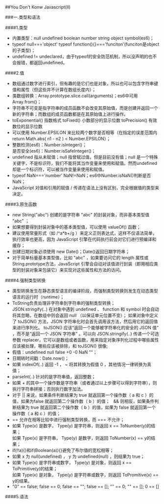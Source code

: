 ##You Don't Konw Javascript(II)  

###一.类型和语法  

####1.类型  

* 内置类型：null undefined boolean number string object symbol(es6)； 
* typeof null==='object'  typeof function(){}==='funciton'(funciton是object的子类型)；
* undefined != undeclared，由于typeof的安全防范机制，所以没声明的也不会报错，都返回undefined。  

####2.值  

* 数组通过数字进行索引，但有趣的是它们也是对象，所以也可以包含字符串键值和属性（但这些并不计算在数组长度内）；
* 类数组转换：Array.prototype.slice.call(arguments)；es6中可用Array.from()；
* 字符串不可变是指字符串的成员函数不会改变其原始值，而是创建并返回一个新的字符串；而数组的成员函数都是在其原始值上进行操作。
* toExponential() 指数格式  toFixed() 小数部分的显示位数  toPrecision() 有效数位的显示位数
* 可以使用 Number.EPSILON 来比较两个数字是否相等（在指定的误差范围内return Math.abs( n1 - n2 ) < Number.EPSILON）； 
* 整数检测(es6)：Number.isInteger()；  
是否安全(es6)：Number.isSafeInteger()；
* undefined 指从未赋值；null 指曾赋过值，但是目前没有值；null 是一个特殊关键字，不是标识符，我们不能将其当作变量来使用和赋值。然而undefined 却是一个标识符，可以被当作变量来使用和赋值。
* typeof NaN==='number' NaN!=NaN；es6中Number.isNaN()判断是否NaN；
* JavaScript 对值和引用的赋值 / 传递在语法上没有区别，完全根据值的类型来决定。

####3.原生函数  
* new String("abc") 创建的是字符串 "abc" 的封装对象，而非基本类型值 "abc" ；
* 如果想要得到封装对象中的基本类型值，可以使用 valueOf() 函数；
* 建议使用常量形式（如 /^a*b+/g ）来定义正则表达式，这样不仅语法简单，执行效率也更高，因为 JavaScript 引擎在代码执行前会对它们进行预编译和缓存；
* 创建日期对象必须使用 new Date()；Date()返回日期字符串；
* 对于简单标量基本类型值，比如 "abc" ，如果要访问它的 length 属性或 String.prototype方法，JavaScript 引擎会自动对该值进行封装（即用相应类型的封装对象来包装它）来实现对这些属性和方法的访问。

####4.强制类型转换  
* 类型转换发生在静态类型语言的编译阶段，而强制类型转换则发生在动态类型语言的运行时（runtime）；
* ToString负责处理非字符串到字符串的强制类型转换；  
JSON.stringify(..) 在对象中遇到 undefined 、 function 和 symbol 时会自动将其忽略，在数组中则会返回 null （以保证单元位置不变）； 如果对象中定义了 toJSON() 方法，JSON 字符串化时会首先调用该方法，然后用它的返回值来进行序列化。 toJSON() 应该“返回一个能够被字符串化的安全的 JSON 值” ，而不是“返回一个 JSON 字符串” 。可以向 JSON.stringify(..) 传递一个可选参数 replacer，它可以是数组或者函数，用来指定对象序列化过程中哪些属性应该被处理，哪些应该被排除，和 toJSON() 很像;
* 假值：undefined null false +0  -0 NaN ""；
* 日期转时间戳：Date.now()；
* 如果 indexOf(..) 返回 -1 ， ~ 将其转换为假值 0 ，其他情况一律转换为真值；
* parseInt(..) 针对的是字符串值，返回整数；
* 如果 + 的其中一个操作数是字符串（或者通过以上步骤可以得到字符串），则执行字符串拼接；否则执行数字加法。
* 对于 || 来说，如果条件判断结果为 true 就返回第一个操作数（ a 和 c ）的值，如果为false 就返回第二个操作数（ b ）的值；  
&& 则相反，如果条件判断结果为 true 就返回第二个操作数（ b ）的值，如果为 false 就返回第一个操作数（ a 和 c ）的值；
* == 允许在相等比较中进行强制类型转换，而 === 不允许；
*  如果 Type(x) 是数字， Type(y) 是字符串，则返回 x == ToNumber(y)的结果；  
如果 Type(x) 是字符串， Type(y) 是数字，则返回 ToNumber(x) == y的结果；
* if(!!a){}和if(Boolean(a)){}避免了布尔值的宽松相等；
* 如果 x 为 null(undefined) ， y 为 undefined(null) ，则结果为 true；
* 如果 Type(x) 是字符串或数字， Type(y) 是对象，则返回 x == ToPrimitive(y)的结果；  
如果 Type(x) 是对象， Type(y) 是字符串或数字，则返回 ToPromitive(x) == y的结果。
* "0" == false; false == 0; false == ""; false == []; "" == 0; "" == []; 0 == []

####5.语法
